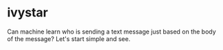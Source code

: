 ivystar
=======
Can machine learn who is sending a text message just based on the body of the
message? Let's start simple and see.
